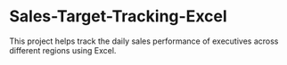 # Sales-Target-Tracking-Excel
This project helps track the daily sales performance of executives across different regions using Excel.
